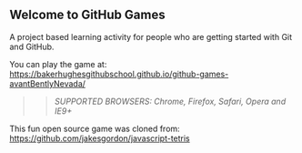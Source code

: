 ## Welcome to GitHub Games

A project based learning activity for people who are getting started with Git and GitHub.

You can play the game at: https://bakerhughesgithubschool.github.io/github-games-avantBentlyNevada/

>> _*SUPPORTED BROWSERS*: Chrome, Firefox, Safari, Opera and IE9+_

This fun open source game was cloned from: https://github.com/jakesgordon/javascript-tetris
